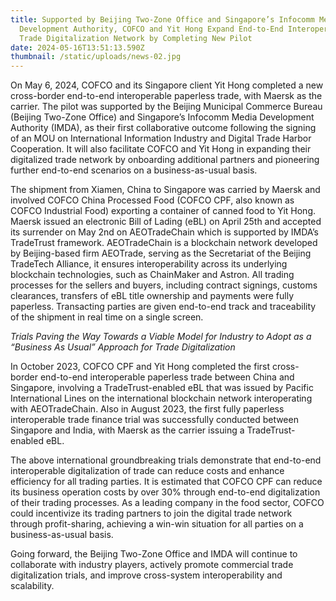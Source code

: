 ```yaml
---
title: Supported by Beijing Two-Zone Office and Singapore’s Infocomm Media
  Development Authority, COFCO and Yit Hong Expand End-to-End Interoperable
  Trade Digitalization Network by Completing New Pilot
date: 2024-05-16T13:51:13.590Z
thumbnail: /static/uploads/news-02.jpg
---
```

On May 6, 2024, COFCO and its Singapore client Yit Hong completed a new cross-border end-to-end interoperable paperless trade, with Maersk as the carrier. The pilot was supported by the Beijing Municipal Commerce Bureau (Beijing Two-Zone Office) and Singapore’s Infocomm Media Development Authority (IMDA), as their first collaborative outcome following the signing of an MOU on International Information Industry and Digital Trade Harbor Cooperation. It will also facilitate COFCO and Yit Hong in expanding their digitalized trade network by onboarding additional partners and pioneering further end-to-end scenarios on a business-as-usual basis. 

The shipment from Xiamen, China to Singapore was carried by Maersk and involved COFCO China Processed Food (COFCO CPF, also known as COFCO Industrial Food) exporting a container of canned food to Yit Hong. Maersk issued an electronic Bill of Lading (eBL) on April 25th and accepted its surrender on May 2nd on AEOTradeChain which is supported by IMDA’s TradeTrust framework. AEOTradeChain is a blockchain network developed by Beijing-based firm AEOTrade, serving as the Secretariat of the Beijing TradeTech Alliance, it ensures interoperability across its underlying blockchain technologies, such as ChainMaker and Astron. All trading processes for the sellers and buyers, including contract signings, customs clearances, transfers of eBL title ownership and payments were fully paperless. Transacting parties are given end-to-end track and traceability of the shipment in real time on a single screen. 

*Trials Paving the Way Towards a Viable Model for Industry to Adopt as a “Business As Usual” Approach for Trade Digitalization* 

In October 2023, COFCO CPF and Yit Hong completed the first cross-border end-to-end interoperable paperless trade between China and Singapore, involving a TradeTrust-enabled eBL that was issued by Pacific International Lines on the international blockchain network interoperating with AEOTradeChain. Also in August 2023, the first fully paperless interoperable trade finance trial was successfully conducted between Singapore and India, with Maersk as the carrier issuing a TradeTrust-enabled eBL.

The above international groundbreaking trials demonstrate that end-to-end interoperable digitalization of trade can reduce costs and enhance efficiency for all trading parties. It is estimated that COFCO CPF can reduce its business operation costs by over 30% through end-to-end digitalization of their trading processes. As a leading company in the food sector, COFCO could incentivize its trading partners to join the digital trade network through profit-sharing, achieving a win-win situation for all parties on a business-as-usual basis.

Going forward, the Beijing Two-Zone Office and IMDA will continue to collaborate with industry players, actively promote commercial trade digitalization trials, and improve cross-system interoperability and scalability.